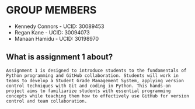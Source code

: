 
# GROUP MEMBERS
* Kennedy Connors - UCID: 30089453
* Regan Kane - UCID: 30094073
* Manaan Hamidu - UCID: 30198970

## What is assignment 1 about?
```Assignment 1 is designed to introduce students to the fundamentals of Python programming and GitHub collaboration. Students will work in teams to develop a Student Grade Management System, applying version control techniques with Git and coding in Python. This hands-on project aims to familiarize students with essential programming concepts while teaching them how to effectively use GitHub for version control and team collaboration. ```
